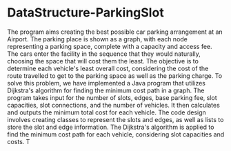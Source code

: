 # DataStructure-ParkingSlot

The program aims creating the best possible car parking arrangement at an Airport. The parking place is shown as a graph, with each node representing a parking space, complete with a capacity and access fee. The cars enter the facility in the sequence that they would naturally, choosing the space that will cost them the least. The objective is to determine each vehicle's least overall cost, considering the cost of the route travelled to get to the parking space as well as the parking charge. To solve this problem, we have implemented a Java program that utilizes Dijkstra's algorithm for finding the minimum cost path in a graph. The program takes input for the number of slots, edges, base parking fee, slot capacities, slot connections, and the number of vehicles. It then calculates and outputs the minimum total
cost for each vehicle. The code design involves creating classes to represent the slots and edges, as well as lists to store the slot and edge information. The Dijkstra's algorithm is applied to find the minimum cost path for each vehicle, considering slot capacities and costs. T
